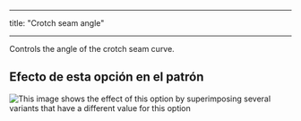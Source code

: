 - - -
title: "Crotch seam angle"
- - -

Controls the angle of the crotch seam curve.

## Efecto de esta opción en el patrón

![This image shows the effect of this option by superimposing several variants that have a different value for this option](charlie_crotchseamcurveangle_sample.svg "Effect of this option on the pattern")
